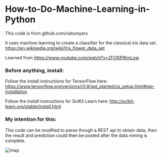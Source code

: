 # How-to-Do-Machine-Learning-in-Python

This code is from github.com/natumyers

It uses machine learning to create a classifier for the classical iris data set. https://en.wikipedia.org/wiki/Iris_flower_data_set

Learned from
https://www.youtube.com/watch?v=2FOXR16mLow

### Before anything, install: 
 
Follow the install instructions for TensorFlow here:
https://www.tensorflow.org/versions/r0.8/get_started/os_setup.html#pip-installation

Follow the install instructions for SciKit Learn here:
http://scikit-learn.org/stable/install.html

### My intention for this: 

This code can be modified to parse though a REST api to obtain data, then the result and prediction could then be posted after the data mining is complete.

![map](http://www.wangbo.info/img/mlmindmap.png)

